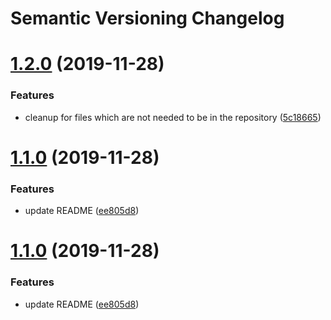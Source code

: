 # Semantic Versioning Changelog

# [1.2.0](https://github.com/Equilibri0/terraform-kubernetes-azp/compare/v1.1.0...v1.2.0) (2019-11-28)


### Features

* cleanup for files which are not needed to be in the repository ([5c18665](https://github.com/Equilibri0/terraform-kubernetes-azp/commit/5c1866505b6ddf50b5ea5b0d73178ba0dc3dcc2f))

# [1.1.0](https://github.com/Equilibri0/terraform-kubernetes-azp/compare/v1.0.0...v1.1.0) (2019-11-28)


### Features

* update README ([ee805d8](https://github.com/Equilibri0/terraform-kubernetes-azp/commit/ee805d84a8cffd56163a0988069f927c8fed7e4e))

# [1.1.0](https://github.com/Equilibri0/terraform-kubernetes-azp/compare/v1.0.0...v1.1.0) (2019-11-28)


### Features

* update README ([ee805d8](https://github.com/Equilibri0/terraform-kubernetes-azp/commit/ee805d84a8cffd56163a0988069f927c8fed7e4e))
